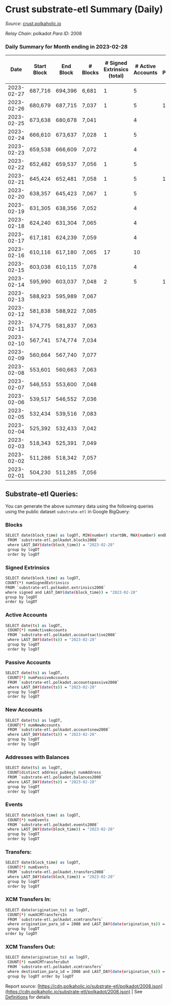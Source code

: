 # Crust substrate-etl Summary (Daily)

_Source_: [crust.polkaholic.io](https://crust.polkaholic.io)

*Relay Chain*: polkadot
*Para ID*: 2008



### Daily Summary for Month ending in 2023-02-28


| Date | Start Block | End Block | # Blocks | # Signed Extrinsics (total) | # Active Accounts | # Passive | # New | # Addresses with Balances | # Events | # Transfers | # XCM Transfers In | # XCM Transfers Out | Issues | 
| ---- | ----------- | --------- | -------- | --------------------------- | ----------------- | --------- | ----- | ------------------------- | -------- | ----------- | ------------------ | ------------------- | ------ |
| 2023-02-27 | 687,716 | 694,396 | 6,681 | 1 | 5 |  |  | 992 | 13,082 |   |   |   |  |
| 2023-02-26 | 680,679 | 687,715 | 7,037 | 1 | 5 | 1 | 1 | 992 | 14,085 | 1  |   |   |  |
| 2023-02-25 | 673,638 | 680,678 | 7,041 |  | 4 |  |  | 991 | 14,086 |   |   |   |  |
| 2023-02-24 | 666,610 | 673,637 | 7,028 | 1 | 5 |  |  | 991 | 14,065 |   |   |   |  |
| 2023-02-23 | 659,538 | 666,609 | 7,072 |  | 4 |  |  | 991 | 14,148 |   |   |   |  |
| 2023-02-22 | 652,482 | 659,537 | 7,056 | 1 | 5 |  |  | 991 | 14,123 |   |   |   |  |
| 2023-02-21 | 645,424 | 652,481 | 7,058 | 1 | 5 | 1 | 1 | 991 | 14,128 | 1  |   |   |  |
| 2023-02-20 | 638,357 | 645,423 | 7,067 | 1 | 5 |  |  | 990 | 14,144 |   |   |   |  |
| 2023-02-19 | 631,305 | 638,356 | 7,052 |  | 4 |  |  | 990 | 14,108 |   |   |   |  |
| 2023-02-18 | 624,240 | 631,304 | 7,065 |  | 4 |  |  | 990 | 14,135 |   |   |   |  |
| 2023-02-17 | 617,181 | 624,239 | 7,059 |  | 4 |  |  | 990 | 14,122 |   |   |   |  |
| 2023-02-16 | 610,116 | 617,180 | 7,065 | 17 | 10 |  |  | 990 | 14,232 |   |   |   |  |
| 2023-02-15 | 603,038 | 610,115 | 7,078 |  | 4 |  |  | 990 | 14,163 |   |   |   |  |
| 2023-02-14 | 595,990 | 603,037 | 7,048 | 2 | 5 | 1 | 1 | 990 | 14,114 | 1  |   |   |  |
| 2023-02-13 | 588,923 | 595,989 | 7,067 |  |  |  | 2 | 989 |  |   |   | 2  |  |
| 2023-02-12 | 581,838 | 588,922 | 7,085 |  |  |  |  | 987 |  |   |   |   |  |
| 2023-02-11 | 574,775 | 581,837 | 7,063 |  |  |  |  | 987 |  |   |   |   |  |
| 2023-02-10 | 567,741 | 574,774 | 7,034 |  |  |  | 2 | 987 |  |   |   |   |  |
| 2023-02-09 | 560,664 | 567,740 | 7,077 |  |  |  |  | 985 |  |   |   |   |  |
| 2023-02-08 | 553,601 | 560,663 | 7,063 |  |  |  |  | 985 |  |   |   |   |  |
| 2023-02-07 | 546,553 | 553,600 | 7,048 |  |  |  |  | 985 |  |   |   |   |  |
| 2023-02-06 | 539,517 | 546,552 | 7,036 |  |  |  | 1 | 985 |  |   |   | 2  |  |
| 2023-02-05 | 532,434 | 539,516 | 7,083 |  |  |  |  | 984 |  |   |   |   |  |
| 2023-02-04 | 525,392 | 532,433 | 7,042 |  |  |  |  | 984 |  |   |   |   |  |
| 2023-02-03 | 518,343 | 525,391 | 7,049 |  |  |  |  | 984 |  |   |   |   |  |
| 2023-02-02 | 511,286 | 518,342 | 7,057 |  |  |  | 3 | 984 |  |   |   | 1  |  |
| 2023-02-01 | 504,230 | 511,285 | 7,056 |  |  |  | 7 | 981 |  |   |   |   |  |

## Substrate-etl Queries:
You can generate the above summary data using the following queries using the public dataset `substrate-etl` in Google BigQuery:

### Blocks
```bash
SELECT date(block_time) as logDT, MIN(number) startBN, MAX(number) endBN, COUNT(*) numBlocks 
 FROM `substrate-etl.polkadot.blocks2008`  
 where LAST_DAY(date(block_time)) = "2023-02-28" 
 group by logDT 
 order by logDT
```

### Signed Extrinsics
```bash
SELECT date(block_time) as logDT, 
COUNT(*) numSignedExtrinsics 
FROM `substrate-etl.polkadot.extrinsics2008`  
where signed and LAST_DAY(date(block_time)) = "2023-02-28" 
group by logDT 
order by logDT
```

### Active Accounts
```bash
SELECT date(ts) as logDT, 
 COUNT(*) numActiveAccounts 
 FROM `substrate-etl.polkadot.accountsactive2008` 
 where LAST_DAY(date(ts)) = "2023-02-28" 
 group by logDT 
 order by logDT
```

### Passive Accounts
```bash
SELECT date(ts) as logDT, 
 COUNT(*) numPassiveAccounts 
 FROM `substrate-etl.polkadot.accountspassive2008` 
 where LAST_DAY(date(ts)) = "2023-02-28" 
 group by logDT 
 order by logDT
```

### New Accounts
```bash
SELECT date(ts) as logDT, 
 COUNT(*) numNewAccounts 
 FROM `substrate-etl.polkadot.accountsnew2008` 
 where LAST_DAY(date(ts)) = "2023-02-28" 
 group by logDT
 order by logDT
```

### Addresses with Balances
```bash
SELECT date(ts) as logDT,
 COUNT(distinct address_pubkey) numAddress 
 FROM `substrate-etl.polkadot.balances2008` 
 where LAST_DAY(date(ts)) = "2023-02-28" 
 group by logDT 
 order by logDT
```

### Events
```bash
SELECT date(block_time) as logDT, 
 COUNT(*) numEvents 
 FROM `substrate-etl.polkadot.events2008` 
 where LAST_DAY(date(block_time)) = "2023-02-28" 
 group by logDT 
 order by logDT
```

### Transfers:
```bash
SELECT date(block_time) as logDT, 
 COUNT(*) numEvents 
 FROM `substrate-etl.polkadot.transfers2008` 
 where LAST_DAY(date(block_time)) = "2023-02-28" 
 group by logDT 
 order by logDT
```

### XCM Transfers In:
```bash
SELECT date(origination_ts) as logDT, 
 COUNT(*) numXCMTransfersIn 
 FROM `substrate-etl.polkadot.xcmtransfers` 
 where origination_para_id = 2008 and LAST_DAY(date(origination_ts)) = "2023-02-28" 
 group by logDT 
order by logDT
```

### XCM Transfers Out:
```bash
SELECT date(origination_ts) as logDT, 
 COUNT(*) numXCMTransfersOut 
 FROM `substrate-etl.polkadot.xcmtransfers` 
 where destination_para_id = 2008 and LAST_DAY(date(origination_ts)) = "2023-02-28" 
 group by logDT order by logDT
```


Report source: [https://cdn.polkaholic.io/substrate-etl/polkadot/2008.json](https://cdn.polkaholic.io/substrate-etl/polkadot/2008.json) | See [Definitions](/DEFINITIONS.md) for details
